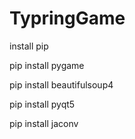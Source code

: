 # TypringGame

install pip

pip install pygame

pip install beautifulsoup4

pip install pyqt5

pip install jaconv
